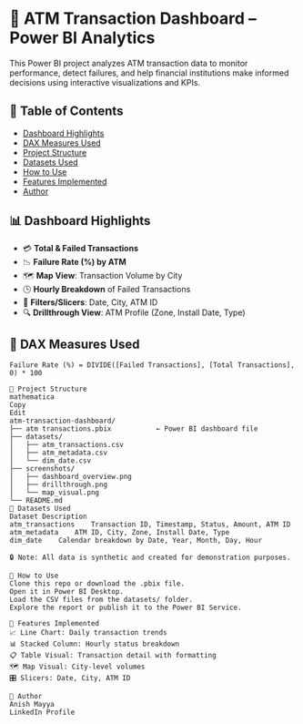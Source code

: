# 🏧 ATM Transaction Dashboard – Power BI Analytics

This Power BI project analyzes ATM transaction data to monitor performance, detect failures, and help financial institutions make informed decisions using interactive visualizations and KPIs.

## 📑 Table of Contents
- [Dashboard Highlights](#dashboard-highlights)
- [DAX Measures Used](#dax-measures-used)
- [Project Structure](#project-structure)
- [Datasets Used](#datasets-used)
- [How to Use](#how-to-use)
- [Features Implemented](#features-implemented)
- [Author](#author)


## 📊 Dashboard Highlights

- 💳 **Total & Failed Transactions**
- 📉 **Failure Rate (%) by ATM**
- 🗺️ **Map View**: Transaction Volume by City
- 🕒 **Hourly Breakdown** of Failed Transactions
- 📅 **Filters/Slicers**: Date, City, ATM ID
- 🔍 **Drillthrough View**: ATM Profile (Zone, Install Date, Type)

## 🧾 DAX Measures Used

```DAX
Failure Rate (%) = DIVIDE([Failed Transactions], [Total Transactions], 0) * 100

📁 Project Structure
mathematica
Copy
Edit
atm-transaction-dashboard/
├── atm transactions.pbix           ← Power BI dashboard file
├── datasets/
│   ├── atm_transactions.csv
│   ├── atm_metadata.csv
│   └── dim_date.csv
├── screenshots/
│   ├── dashboard_overview.png
│   ├── drillthrough.png
│   └── map_visual.png
└── README.md
📂 Datasets Used
Dataset	Description
atm_transactions	Transaction ID, Timestamp, Status, Amount, ATM ID
atm_metadata	ATM ID, City, Zone, Install Date, Type
dim_date	Calendar breakdown by Date, Year, Month, Day, Hour

🔒 Note: All data is synthetic and created for demonstration purposes.

🚀 How to Use
Clone this repo or download the .pbix file.
Open it in Power BI Desktop.
Load the CSV files from the datasets/ folder.
Explore the report or publish it to the Power BI Service.

🔁 Features Implemented
📈 Line Chart: Daily transaction trends
📊 Stacked Column: Hourly status breakdown
📋 Table Visual: Transaction detail with formatting
🗺️ Map Visual: City-level volumes
🎛️ Slicers: Date, City, ATM ID

👤 Author
Anish Mayya
LinkedIn Profile

